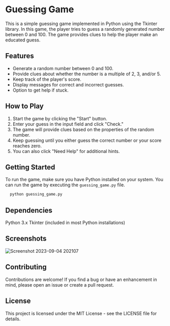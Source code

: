 # Guessing Game

This is a simple guessing game implemented in Python using the Tkinter library. In this game, the player tries to guess a randomly generated number between 0 and 100. The game provides clues to help the player make an educated guess.

## Features

- Generate a random number between 0 and 100.
- Provide clues about whether the number is a multiple of 2, 3, and/or 5.
- Keep track of the player's score.
- Display messages for correct and incorrect guesses.
- Option to get help if stuck.

## How to Play

1. Start the game by clicking the "Start" button.
2. Enter your guess in the input field and click "Check."
3. The game will provide clues based on the properties of the random number.
4. Keep guessing until you either guess the correct number or your score reaches zero.
5. You can also click "Need Help" for additional hints.

## Getting Started

To run the game, make sure you have Python installed on your system. You can run the game by executing the `guessing_game.py` file.
```bash
  python guessing_game.py
```

## Dependencies
Python 3.x
Tkinter (included in most Python installations)

## Screenshots
![Screenshot 2023-09-04 202107](https://github.com/Ahmad1015/Python-Tkinter-Number-Guessing-Game/assets/129595472/29c66c9e-a16e-4fe2-9190-07c7c3c6e4eb)


## Contributing
Contributions are welcome! If you find a bug or have an enhancement in mind, please open an issue or create a pull request.

## License
This project is licensed under the MIT License - see the LICENSE file for details.
